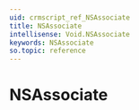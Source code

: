 ```yaml
---
uid: crmscript_ref_NSAssociate
title: NSAssociate
intellisense: Void.NSAssociate
keywords: NSAssociate
so.topic: reference
---
```


# NSAssociate
